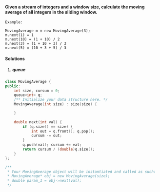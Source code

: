 #### Given a stream of integers and a window size, calculate the moving average of all integers in the sliding window.

```
Example:

MovingAverage m = new MovingAverage(3);
m.next(1) = 1
m.next(10) = (1 + 10) / 2
m.next(3) = (1 + 10 + 3) / 3
m.next(5) = (10 + 3 + 5) / 3
```


#### Solutions

1. ##### queue

```cpp
class MovingAverage {
public:
    int size, cursum = 0;
    queue<int> q;
    /** Initialize your data structure here. */
    MovingAverage(int size) : size(size) {

    }
    
    double next(int val) {
        if (q.size() == size) {
            int out = q.front(); q.pop();
            cursum -= out;
        }
        q.push(val); cursum += val;
        return cursum / (double)q.size();
    }
};

/**
 * Your MovingAverage object will be instantiated and called as such:
 * MovingAverage* obj = new MovingAverage(size);
 * double param_1 = obj->next(val);
 */
```